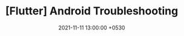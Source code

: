 ---
title:  "[Flutter] Android Troubleshooting"
date:   2021-11-11 13:00:00 +0530
categories:
  - Flutter
tags:
  - Flutter
  - Dart
---